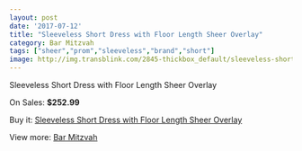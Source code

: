 ```yaml
---
layout: post
date: '2017-07-12'
title: "Sleeveless Short Dress with Floor Length Sheer Overlay"
category: Bar Mitzvah
tags: ["sheer","prom","sleeveless","brand","short"]
image: http://img.transblink.com/2845-thickbox_default/sleeveless-short-dress-with-floor-length-sheer-overlay.jpg
---
```

Sleeveless Short Dress with Floor Length Sheer Overlay

On Sales: **$252.99**
<a href="https://www.transblink.com/en/bar-mitzvah/908-sleeveless-short-dress-with-floor-length-sheer-overlay.html"><amp-img layout="responsive" width="600" height="600" src="//img.transblink.com/2845-thickbox_default/sleeveless-short-dress-with-floor-length-sheer-overlay.jpg" alt="Sleeveless Short Dress with Floor Length Sheer Overlay 0" /></a>
<a href="https://www.transblink.com/en/bar-mitzvah/908-sleeveless-short-dress-with-floor-length-sheer-overlay.html"><amp-img layout="responsive" width="600" height="600" src="//img.transblink.com/2848-thickbox_default/sleeveless-short-dress-with-floor-length-sheer-overlay.jpg" alt="Sleeveless Short Dress with Floor Length Sheer Overlay 1" /></a>
<a href="https://www.transblink.com/en/bar-mitzvah/908-sleeveless-short-dress-with-floor-length-sheer-overlay.html"><amp-img layout="responsive" width="600" height="600" src="//img.transblink.com/2847-thickbox_default/sleeveless-short-dress-with-floor-length-sheer-overlay.jpg" alt="Sleeveless Short Dress with Floor Length Sheer Overlay 2" /></a>
<a href="https://www.transblink.com/en/bar-mitzvah/908-sleeveless-short-dress-with-floor-length-sheer-overlay.html"><amp-img layout="responsive" width="600" height="600" src="//img.transblink.com/2846-thickbox_default/sleeveless-short-dress-with-floor-length-sheer-overlay.jpg" alt="Sleeveless Short Dress with Floor Length Sheer Overlay 3" /></a>

Buy it: [Sleeveless Short Dress with Floor Length Sheer Overlay](https://www.transblink.com/en/bar-mitzvah/908-sleeveless-short-dress-with-floor-length-sheer-overlay.html "Sleeveless Short Dress with Floor Length Sheer Overlay")

View more: [Bar Mitzvah](https://www.transblink.com/en/2-bar-mitzvah "Bar Mitzvah")